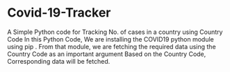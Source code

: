 # Covid-19-Tracker
A Simple Python code for Tracking No. of cases in a country using Country Code
In this Python Code, We are installing the COVID19 python module using pip .
From that module, we are fetching the required data using the Country Code as an important argument 
Based on the Country Code, Corresponding data will be fetched.
